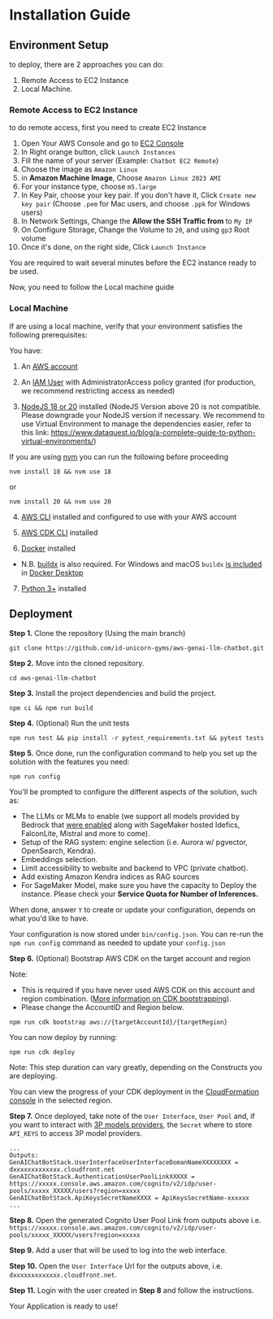 # Installation Guide

## Environment Setup

to deploy, there are 2 approaches you can do:
1. Remote Access to EC2 Instance
2. Local Machine.

### Remote Access to EC2 Instance
to do remote access, first you need to create EC2 Instance

1. Open Your AWS Console and go to [EC2 Console](https://ap-southeast-3.console.aws.amazon.com/ec2/home?region=ap-southeast-3#Home:)
2. In Right orange button, click `Launch Instances`
3. Fill the name of your server (Example: `Chatbot EC2 Remote`)
4. Choose the image as `Amazon Linux`
5. in **Amazon Machine Image**, Choose `Amazon Linux 2023 AMI`
6. For your instance type, choose `m5.large`
7. In Key Pair, choose your key pair. If you don't have it, Click `Create new key pair` (Choose `.pem` for Mac users, and choose `.ppk` for Windows users)
8. In Network Settings, Change the **Allow the SSH Traffic from** to `My IP`
9. On Configure Storage, Change the Volume to `20`, and using `gp3` Root volume
10. Once it's done, on the right side, Click `Launch Instance`

You are required to wait several minutes before the EC2 instance ready to be used.

Now, you need to follow the Local machine guide

### Local Machine

If are using a local machine, verify that your environment satisfies the following prerequisites:

You have:

1. An [AWS account](https://aws.amazon.com/premiumsupport/knowledge-center/create-and-activate-aws-account/)

2. An [IAM User](https://console.aws.amazon.com/iamv2/home?#/users/create) with AdministratorAccess policy granted (for production, we recommend restricting access as needed)

3. [NodeJS 18 or 20](https://nodejs.org/en/download/) installed (NodeJS Version above 20 is not compatible. Please downgrade your NodeJS version if necessary. We recommend to use Virtual Environment to manage the dependencies easier, refer to this link: https://www.dataquest.io/blog/a-complete-guide-to-python-virtual-environments/)

If you are using [nvm](https://github.com/nvm-sh/nvm) you can run the following before proceeding

```
nvm install 18 && nvm use 18
```

or

```
nvm install 20 && nvm use 20
```

4. [AWS CLI](https://aws.amazon.com/cli/) installed and configured to use with your AWS account

5. [AWS CDK CLI](https://docs.aws.amazon.com/cdk/latest/guide/getting_started.html) installed

6. [Docker](https://docs.docker.com/get-docker/) installed

 * N.B. [buildx](https://github.com/docker/buildx) is also required. For Windows and macOS `buildx` [is included](https://github.com/docker/buildx#windows-and-macos) in [Docker Desktop](https://docs.docker.com/desktop/)

7. [Python 3+](https://www.python.org/downloads/) installed

## Deployment

**Step 1.** Clone the repository (Using the main branch)

```
git clone https://github.com/id-unicorn-gyms/aws-genai-llm-chatbot.git
```

**Step 2.** Move into the cloned repository.

```
cd aws-genai-llm-chatbot
```

**Step 3.** Install the project dependencies and build the project.

```
npm ci && npm run build
```

**Step 4.** (Optional) Run the unit tests

```
npm run test && pip install -r pytest_requirements.txt && pytest tests
```

**Step 5.** Once done, run the configuration command to help you set up the solution with the features you need:

```
npm run config
```

You'll be prompted to configure the different aspects of the solution, such as:

* The LLMs or MLMs to enable (we support all models provided by Bedrock that [were enabled](https://docs.aws.amazon.com/bedrock/latest/userguide/model-access.html) along with SageMaker hosted Idefics, FalconLite, Mistral and more to come).
* Setup of the RAG system: engine selection (i.e. Aurora w/ pgvector, OpenSearch, Kendra).
* Embeddings selection.
* Limit accessibility to website and backend to VPC (private chatbot).
* Add existing Amazon Kendra indices as RAG sources
* For SageMaker Model, make sure you have the capacity to Deploy the instance. Please check your **Service Quota for Number of Inferences.**

When done, answer `Y` to create or update your configuration, depends on what you'd like to have.

Your configuration is now stored under `bin/config.json`. You can re-run the `npm run config` command as needed to update your `config.json`

**Step 6.** (Optional) Bootstrap AWS CDK on the target account and region

Note: 
* This is required if you have never used AWS CDK on this account and region combination. ([More information on CDK bootstrapping](https://docs.aws.amazon.com/cdk/latest/guide/cli.html#cli-bootstrap)).
* Please change the AccountID and Region below.

```
npm run cdk bootstrap aws://{targetAccountId}/{targetRegion}
```

You can now deploy by running:

```
npm run cdk deploy
```

Note: This step duration can vary greatly, depending on the Constructs you are deploying.

You can view the progress of your CDK deployment in the [CloudFormation console](https://console.aws.amazon.com/cloudformation/home) in the selected region.

**Step 7.** Once deployed, take note of the `User Interface`, `User Pool` and, if you want to interact with [3P models providers](https://aws-samples.github.io/aws-genai-llm-chatbot/guide/deploy.html#3p-models-providers), the `Secret` where to store `API_KEYS` to access 3P model providers.

```
...
Outputs:
GenAIChatBotStack.UserInterfaceUserInterfaceDomanNameXXXXXXXX = dxxxxxxxxxxxxx.cloudfront.net
GenAIChatBotStack.AuthenticationUserPoolLinkXXXXX = https://xxxxx.console.aws.amazon.com/cognito/v2/idp/user-pools/xxxxx_XXXXX/users?region=xxxxx
GenAIChatBotStack.ApiKeysSecretNameXXXX = ApiKeysSecretName-xxxxxx
...
```

**Step 8.** Open the generated Cognito User Pool Link from outputs above i.e. `https://xxxxx.console.aws.amazon.com/cognito/v2/idp/user-pools/xxxxx_XXXXX/users?region=xxxxx`

**Step 9.** Add a user that will be used to log into the web interface.

**Step 10.** Open the `User Interface` Url for the outputs above, i.e. `dxxxxxxxxxxxxx.cloudfront.net`.

**Step 11.** Login with the user created in **Step 8** and follow the instructions.

Your Application is ready to use!
